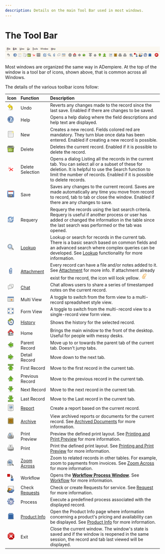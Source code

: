 ```yaml
---
description: Details on the main Tool Bar used in most windows.
---
```


# The Tool Bar

![The Application Menu and the Tool Bar that appears in most windows.](../../../.gitbook/assets/toolbarswing.PNG)

Most windows are organized the same way in ADempiere. At the top of the window is a tool bar of icons, shown above, that is common across all Windows. 

The details of the various toolbar icons follow:

| Icon | Function | Description |
| :--- | :--- | :--- |
| ![](../../../.gitbook/assets/undo24.gif)  | Undo | Reverts any changes made to the record since the last save. Enabled if there are changes to be saved. |
| ![](../../../.gitbook/assets/help24.gif)  | Help | Opens a help dialog where the field descriptions and help text are displayed. |
| ![](../../../.gitbook/assets/new24.gif)  | New | Creates a new record. Fields colored red are mandatory. They turn blue once data has been entered. Enabled if creating a new record is possible. |
| ![](../../../.gitbook/assets/delete24.gif)  | Delete | Deletes the current record. Enabled if it is possible to delete the record. |
| ![](../../../.gitbook/assets/deleteselection24.gif)  | Delete Selection | Opens a dialog Listing all the records in the current tab. You can select all or a subset of these for deletion. It is helpful to use the Search function to limit the number of records. Enabled if it is possible to delete records. |
| ![](../../../.gitbook/assets/save24.gif)  | Save | Saves any changes to the current record. Saves are made automatically any time you move from record to record, tab to tab or close the window. Enabled if there are any changes to save. |
| ![](../../../.gitbook/assets/refresh24.gif)  | Requery | Requery the records using the last search criteria. Requery is useful if another process or user has added or changed the information in the table since the last search was performed or the tab was opened. |
| ![](../../../.gitbook/assets/find24.gif)  | [Lookup](http://wiki.adempiere.net/Lookup) | Lookup or search for records in the current tab. There is a basic search based on common fields and an advanced search where complex queries can be developed. See [Lookup](http://wiki.adempiere.net/Lookup) functionality for more information. |
| ![](../../../.gitbook/assets/attachment24d.gif)  | [Attachment](http://wiki.adempiere.net/Attachment) | Every record can have a file and/or notes added to it. See [Attachment](http://wiki.adempiere.net/Attachment) for more info.  If attachment already exist for the record, the icon will look yellow. ![](../../../.gitbook/assets/attachmentx24.gif)  |
| ![](../../../.gitbook/assets/chat24.gif)  | [Chat](http://wiki.adempiere.net/Chat) | Chat allows users to share a series of timestamped notes on the current record. |
| ![](../../../.gitbook/assets/multi24.gif)  | Multi View | A toggle to switch from the form view to a multi-record spreadsheet style view. |
| ![](../../../.gitbook/assets/multix24.gif)  | Form View | A toggle to switch from the multi-record view to a single-record view form view. |
| ![](../../../.gitbook/assets/history24.gif)  | [History](http://wiki.adempiere.net/History) | Shows the history for the selected record. |
| ![](../../../.gitbook/assets/home24.gif)  | Home | Brings the main window to the front of the desktop. Useful for people with messy desks. |
| ![](../../../.gitbook/assets/parent24.gif)  | Parent Record | Move up to or towards the parent tab of the current tab. Doesn't jump tabs. |
| ![](../../../.gitbook/assets/detail24.gif)  | Detail Record | Move down to the next tab. |
| ![](../../../.gitbook/assets/first24.gif)  | First Record | Move to the first record in the current tab. |
| ![](../../../.gitbook/assets/previous24.gif)  | Previous Record | Move to the previous record in the current tab. |
| ![](../../../.gitbook/assets/next24.gif)  | Next Record | Move to the next record in the current tab. |
| ![](../../../.gitbook/assets/last24.gif)  | Last Record | Move to the Last record in the current tab. |
| ![](../../../.gitbook/assets/report24.png)  | [Report](http://wiki.adempiere.net/Report) | Create a report based on the current record. |
| ![](../../../.gitbook/assets/archive24.gif)  | [Archive](http://wiki.adempiere.net/Archived_Documents) | View archived reports or documents for the current record. See [Archived Documents](http://wiki.adempiere.net/Archived_Documents) for more information. |
| ![](../../../.gitbook/assets/printpreview24.gif)  | Print Preview | Preview the defined print layout. See [Printing and Print Preview](http://wiki.adempiere.net/Printing_and_Print_Preview) for more information. |
| ![](../../../.gitbook/assets/print24.gif)  | Print | Print the defined print layout. See [Printing and Print Preview](http://wiki.adempiere.net/Printing_and_Print_Preview) for more information. |
| ![](../../../.gitbook/assets/zoomacross24.gif)  | [Zoom Across](http://wiki.adempiere.net/Zoom_Across) | Zoom to related records in other tables. For example, zoom to payments from invoices. See [Zoom Across](http://wiki.adempiere.net/Zoom_Across) for more information. |
| ![](../../../.gitbook/assets/workflow24.gif)  | Workflow | Opens the [**Workflow Process Window**](http://wiki.adempiere.net/ManPageW_WorkflowProcess). See [Workflow](http://wiki.adempiere.net/Workflow) for more information. |
| ![](../../../.gitbook/assets/request24.gif)  | Check [Requests](http://wiki.adempiere.net/Request) | Check or create Requests for service. See [Request](http://wiki.adempiere.net/Request) for more information. |
| ![](../../../.gitbook/assets/process24.gif)  | Process | Execute a predefined process associated with the displayed record. |
| ![](../../../.gitbook/assets/product24.gif)  | [Product Info](http://wiki.adempiere.net/Product_Info) | Open the Product Info page where information concerning a product's pricing and availability can be displayed. See [Product Info](http://wiki.adempiere.net/Product_Info) for more information. |
|  ![](../../../.gitbook/assets/end24.gif)  | Exit | Close the current window. The window's state is saved and if the window is reopened in the same session, the record and tab last viewed will be displayed. |

